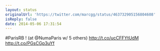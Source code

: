 ```yaml
---
layout: status
originalUrl: 'https://twitter.com/marcgg/status/463732905156804608'
isReply: false
date: 2014-05-06 17:31:54
---
```


#ParisRB ! (at @NumaParis w/ 5 others) http://t.co/ucCFFYtUdM http://t.co/PGsCGp3uYf
